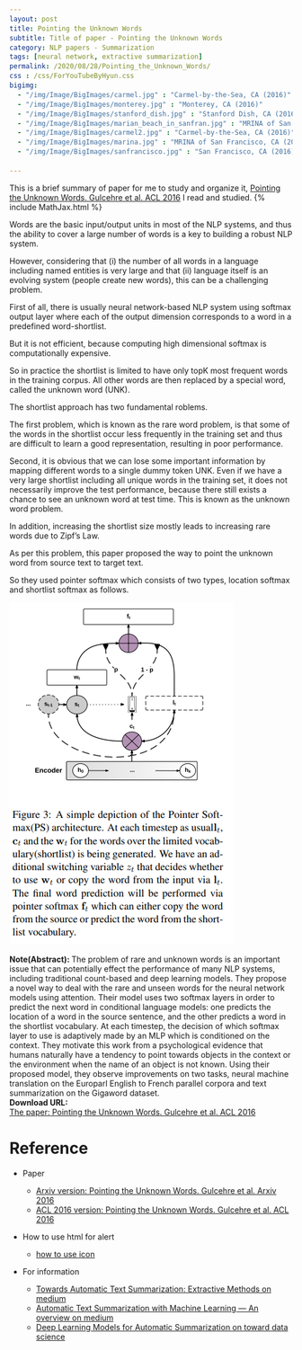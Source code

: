 ```yaml
---
layout: post
title: Pointing the Unknown Words
subtitle: Title of paper - Pointing the Unknown Words
category: NLP papers - Summarization
tags: [neural network, extractive summarization]
permalink: /2020/08/28/Pointing_the_Unknown_Words/
css : /css/ForYouTubeByHyun.css
bigimg: 
  - "/img/Image/BigImages/carmel.jpg" : "Carmel-by-the-Sea, CA (2016)"
  - "/img/Image/BigImages/monterey.jpg" : "Monterey, CA (2016)"
  - "/img/Image/BigImages/stanford_dish.jpg" : "Stanford Dish, CA (2016)"
  - "/img/Image/BigImages/marian_beach_in_sanfran.jpg" : "MRINA of San Francisco, CA (2016)"
  - "/img/Image/BigImages/carmel2.jpg" : "Carmel-by-the-Sea, CA (2016)"
  - "/img/Image/BigImages/marina.jpg" : "MRINA of San Francisco, CA (2016)"
  - "/img/Image/BigImages/sanfrancisco.jpg" : "San Francisco, CA (2016)"
  
---
```


This is a brief summary of paper for me to study and organize it, [Pointing the Unknown Words. Gulcehre et al. ACL 2016](https://www.aclweb.org/anthology/P16-1014/) I read and studied. 
{% include MathJax.html %}




Words are the basic input/output units in most of the NLP systems, and thus the ability to cover a large number of words is a key to building a robust NLP system. 

However, considering that (i) the number of all words in a language including named entities is very large and that (ii) language itself is an evolving system (people create new words), this can be a challenging problem.

First of all, there is usually neural network-based NLP system using softmax output layer where each of the output dimension corresponds to a word in a predefined word-shortlist. 

But it is not efficient, because computing high dimensional softmax is computationally expensive. 

So in practice the shortlist is limited to have only topK most frequent words in the training corpus. All other words are then replaced by a special word, called the unknown word (UNK).

The shortlist approach has two fundamental roblems. 

The first problem, which is known as the rare word problem, is that some of the words in the shortlist occur less frequently in the training set and thus are difficult to learn a good representation, resulting in poor performance. 

Second, it is obvious that we can lose some important information by mapping different words to a single dummy token UNK. Even if we have a very large shortlist including all unique words in the training set, it does not necessarily improve the test performance, because there still exists a chance to see an unknown word at test time. This is known as the unknown word problem. 

In addition, increasing the shortlist size mostly leads to increasing rare words due to Zipf’s Law.

As per this problem, this paper proposed the way to point the unknown word from source text to target text. 

So they used pointer softmax which consists of two types, location softmax and shortlist softmax as follows. 

![](/img/Image/NaturalLanguageProcessing/NLPLabs/Paper_Investigation/Summarization/2020-08-28-Pointing_the_Unknown_Words/pointer_softmax.PNG)

<div class="alert alert-info" role="alert"><i class="fa fa-info-circle"></i> <b>Note(Abstract): </b>
The problem of rare and unknown words is an important issue that can potentially effect the performance of many NLP systems, including traditional count-based and deep learning models. They propose a novel way to deal with the rare and unseen words for the neural network models using attention. Their model uses two softmax layers in order to predict the next word in conditional language models: one predicts the location of a word in the source sentence, and the other predicts a word in the shortlist vocabulary. At each timestep, the decision of which softmax layer to use is adaptively made by an MLP which is conditioned on the context. They motivate this work from a psychological evidence that humans naturally have a tendency to point towards objects in the context or the environment when the name of an object is not known. Using their proposed model, they observe improvements on two tasks, neural machine translation on the Europarl English to French parallel corpora and text summarization on the Gigaword dataset.
</div>
    
<div class="alert alert-success" role="alert"><i class="fa fa-paperclip fa-lg"></i> <b>Download URL: </b><br>
  <a href="https://www.aclweb.org/anthology/P16-1014/">The paper: Pointing the Unknown Words. Gulcehre et al. ACL 2016</a>
</div>

# Reference 

- Paper 
  - [Arxiv version: Pointing the Unknown Words.  Gulcehre et al. Arxiv 2016](https://arxiv.org/abs/1603.08148)
  - [ACL 2016 version: Pointing the Unknown Words. Gulcehre et al. ACL 2016](https://www.aclweb.org/anthology/P16-1014/)
  
- How to use html for alert
  - [how to use icon](http://idratherbewriting.com/documentation-theme-jekyll/mydoc_icons.html)
  
- For information 
  - [Towards Automatic Text Summarization: Extractive Methods on medium](https://medium.com/sciforce/towards-automatic-text-summarization-extractive-methods-e8439cd54715)
  - [Automatic Text Summarization with Machine Learning — An overview on medium](https://medium.com/luisfredgs/automatic-text-summarization-with-machine-learning-an-overview-68ded5717a25)
  - [Deep Learning Models for Automatic Summarization on toward data science](https://towardsdatascience.com/deep-learning-models-for-automatic-summarization-4c2b89f2a9ea)
    


